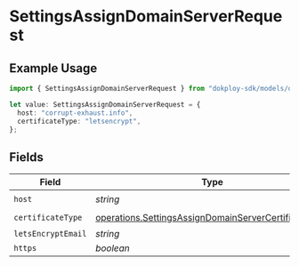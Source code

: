 # SettingsAssignDomainServerRequest

## Example Usage

```typescript
import { SettingsAssignDomainServerRequest } from "dokploy-sdk/models/operations";

let value: SettingsAssignDomainServerRequest = {
  host: "corrupt-exhaust.info",
  certificateType: "letsencrypt",
};
```

## Fields

| Field                                                                                                                        | Type                                                                                                                         | Required                                                                                                                     | Description                                                                                                                  |
| ---------------------------------------------------------------------------------------------------------------------------- | ---------------------------------------------------------------------------------------------------------------------------- | ---------------------------------------------------------------------------------------------------------------------------- | ---------------------------------------------------------------------------------------------------------------------------- |
| `host`                                                                                                                       | *string*                                                                                                                     | :heavy_check_mark:                                                                                                           | N/A                                                                                                                          |
| `certificateType`                                                                                                            | [operations.SettingsAssignDomainServerCertificateType](../../models/operations/settingsassigndomainservercertificatetype.md) | :heavy_check_mark:                                                                                                           | N/A                                                                                                                          |
| `letsEncryptEmail`                                                                                                           | *string*                                                                                                                     | :heavy_minus_sign:                                                                                                           | N/A                                                                                                                          |
| `https`                                                                                                                      | *boolean*                                                                                                                    | :heavy_minus_sign:                                                                                                           | N/A                                                                                                                          |